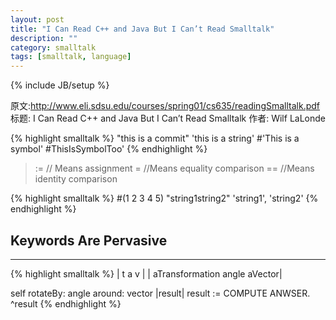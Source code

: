 ```yaml
---
layout: post
title: "I Can Read C++ and Java But I Can’t Read Smalltalk"
description: ""
category: smalltalk 
tags: [smalltalk, language]
---
```

{% include JB/setup %}

原文:<http://www.eli.sdsu.edu/courses/spring01/cs635/readingSmalltalk.pdf>
标题: I Can Read C++ and Java But I Can’t Read Smalltalk
作者: Wilf LaLonde

{% highlight smalltalk %}
"this is a commit"
'this is a string'
#'This is a symbol'
#ThisIsSymbolToo'
{% endhighlight %}

> := // Means assignment
> = //Means equality comparison
> == //Means identity comparison

{% highlight smalltalk %}
#(1 2 3 4 5)
"string1string2"
'string1', 'string2' 
{% endhighlight %}

## Keywords Are Pervasive
---

{% highlight smalltalk %}
| t a v |
| aTransformation angle aVector|

self rotateBy: angle around: vector
|result|
result := COMPUTE ANWSER.
^result
{% endhighlight %}

